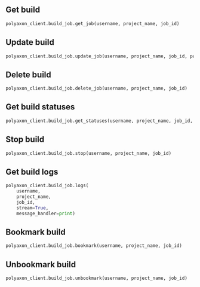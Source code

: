 ## Get build

```python
polyaxon_client.build_job.get_job(username, project_name, job_id)
```

## Update build

```python
polyaxon_client.build_job.update_job(username, project_name, job_id, patch_dict)
```

## Delete build

```python
polyaxon_client.build_job.delete_job(username, project_name, job_id)
```

## Get build statuses

```python
polyaxon_client.build_job.get_statuses(username, project_name, job_id, page=1)
```

## Stop build

```python
polyaxon_client.build_job.stop(username, project_name, job_id)
```

## Get build logs

```python
polyaxon_client.build_job.logs(
    username,
    project_name,
    job_id,
    stream=True,
    message_handler=print)
```

## Bookmark build

```python
polyaxon_client.build_job.bookmark(username, project_name, job_id)
```

## Unbookmark build

```python
polyaxon_client.build_job.unbookmark(username, project_name, job_id)
```
